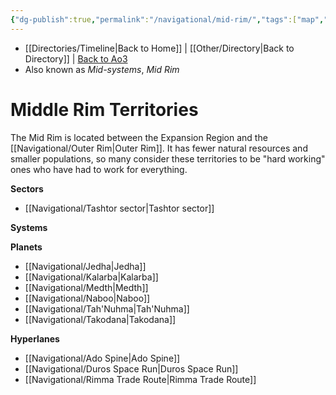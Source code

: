 ```yaml
---
{"dg-publish":true,"permalink":"/navigational/mid-rim/","tags":["map","region"],"dgHomeLink":false}
---
```


- [[Directories/Timeline\|Back to Home]] | [[Other/Directory\|Back to Directory]] | [Back to Ao3](https://archiveofourown.org/works/19334440/chapters/45992584)
- Also known as *Mid-systems*, *Mid Rim*

# Middle Rim Territories
The Mid Rim is located between the Expansion Region and the [[Navigational/Outer Rim\|Outer Rim]]. It has fewer natural resources and smaller populations, so many consider these territories to be "hard working" ones who have had to work for everything. 

**Sectors**
- [[Navigational/Tashtor sector\|Tashtor sector]]

**Systems**

**Planets**
- [[Navigational/Jedha\|Jedha]]
- [[Navigational/Kalarba\|Kalarba]]
- [[Navigational/Medth\|Medth]]
- [[Navigational/Naboo\|Naboo]]
- [[Navigational/Tah'Nuhma\|Tah'Nuhma]]
- [[Navigational/Takodana\|Takodana]]

**Hyperlanes**
- [[Navigational/Ado Spine\|Ado Spine]]
- [[Navigational/Duros Space Run\|Duros Space Run]]
- [[Navigational/Rimma Trade Route\|Rimma Trade Route]]
